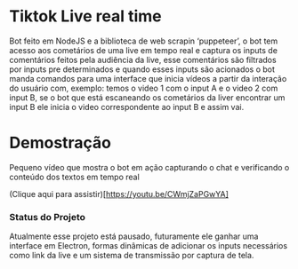 # Tiktok Live real time 

Bot feito em NodeJS e a biblioteca de web scrapin ‘puppeteer’, o bot tem acesso aos cometários de uma live em tempo real e captura os inputs de comentários feitos pela audiência da live, esse comentários são filtrados por inputs pre determinados e quando esses inputs são acionados o bot manda comandos para uma interface que inicia vídeos a partir da interação do usuário com, exemplo: temos o video 1 com o input A e o video 2 com input B,  se o bot que está escaneando os cometários da liver encontrar um input B ele inicia o video correspondente ao  input B e assim vai.

# Demostração

Pequeno vídeo que mostra o bot em ação capturando o chat e verificando o conteúdo dos textos em tempo real 

(Clique aqui para assistir)[https://youtu.be/CWmjZaPGwYA]

### Status do Projeto 

Atualmente esse projeto está pausado, futuramente ele ganhar uma interface em Electron, formas dinâmicas de adicionar os inputs necessários como link da live e um sistema de transmissão por captura de tela. 
